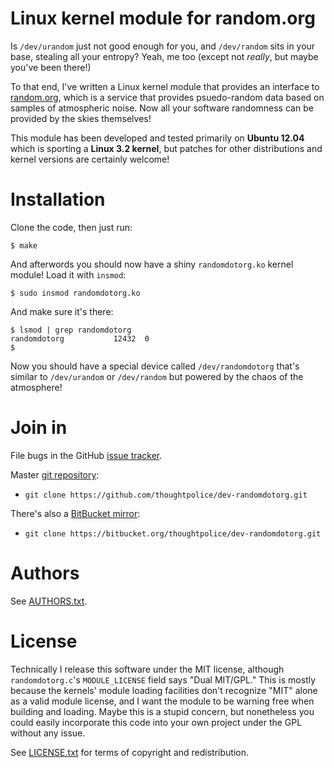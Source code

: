 # Linux kernel module for random.org

Is `/dev/urandom` just not good enough for you, and `/dev/random` sits
in your base, stealing all your entropy? Yeah, me too (except not
*really*, but maybe you've been there!)

To that end, I've written a Linux kernel module that provides an
interface to [random.org](http://random.org), which is a service that
provides psuedo-random data based on samples of atmospheric noise. Now
all your software randomness can be provided by the skies themselves!

This module has been developed and tested primarily on **Ubuntu
12.04** which is sporting a **Linux 3.2 kernel**, but patches for
other distributions and kernel versions are certainly welcome!

# Installation

Clone the code, then just run:

    $ make

And afterwords you should now have a shiny `randomdotorg.ko` kernel
module! Load it with `insmod`:

    $ sudo insmod randomdotorg.ko

And make sure it's there:

    $ lsmod | grep randomdotorg
	randomdotorg           12432  0
	$ 

Now you should have a special device called `/dev/randomdotorg` that's
similar to `/dev/urandom` or `/dev/random` but powered by the chaos of
the atmosphere!

# Join in

File bugs in the GitHub [issue tracker][].

Master [git repository][gh]:

* `git clone https://github.com/thoughtpolice/dev-randomdotorg.git`

There's also a [BitBucket mirror][bb]:

* `git clone https://bitbucket.org/thoughtpolice/dev-randomdotorg.git`

# Authors

See [AUTHORS.txt](https://raw.github.com/thoughtpolice/dev-randomdotorg/master/AUTHORS.txt).

# License

Technically I release this software under the MIT license, although
`randomdotorg.c`'s `MODULE_LICENSE` field says "Dual MIT/GPL." This is
mostly because the kernels' module loading facilities don't recognize
"MIT" alone as a valid module license, and I want the module to be
warning free when building and loading. Maybe this is a stupid
concern, but nonetheless you could easily incorporate this code into
your own project under the GPL without any issue.

See
[LICENSE.txt](https://raw.github.com/thoughtpolice/dev-randomdotorg/master/LICENSE.txt)
for terms of copyright and redistribution.

[issue tracker]: http://github.com/thoughtpolice/dev-randomdotorg/issues
[gh]: http://github.com/thoughtpolice/dev-randomdotorg
[bb]: http://bitbucket.org/thoughtpolice/dev-randomdotorg
